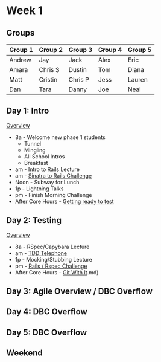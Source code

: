 # Week 1

## Groups

| Group 1 | Group 2 | Group 3 | Group 4 | Group 5 |
| ------- | ------- | ------- | ------- | ------- |
| Andrew  | Jay     | Jack    | Alex    | Eric    |
| Amara   | Chris S | Dustin  | Tom     | Diana   |
| Matt    | Cristin | Chris P | Jess    | Lauren  |
| Dan     | Tara    | Danny   | Joe     | Neal    |

## Day 1: Intro

[Overview](./day_1/overview.md)

- 8a - Welcome new phase 1 students
  - Tunnel
  - Mingling
  - All School Intros
  - Breakfast
- am - Intro to Rails Lecture
- am - [Sinatra to Rails Challenge](./day_1/sinatra_to_rails_challenge.md)
- Noon - Subway for Lunch
- 1p - Lightning Talks
- pm - Finish Morning Challenge
- After Core Hours - [Getting ready to test](./day_1/after_hours.md)

## Day 2: Testing

[Overview](./day_2/overview.md)

- 8a - RSpec/Capybara Lecture
- am - [TDD Telephone](./day_2/tdd_telephone.md)
- 1p - Mocking/Stubbing Lecture
- pm - [Rails / Rspec Challenge](#)
- After Core Hours - [Git With It](./day_2/git_with_it).md)

## Day 3: Agile Overview / DBC Overflow

## Day 4:  DBC Overflow

## Day 5: DBC Overflow

## Weekend

